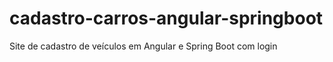 # cadastro-carros-angular-springboot
Site de cadastro de veículos em Angular e Spring Boot com login 
